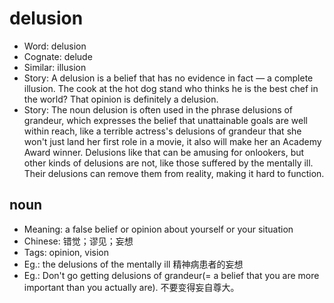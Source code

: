 # delusion

- Word: delusion
- Cognate: delude
- Similar: illusion
- Story: A delusion is a belief that has no evidence in fact — a complete illusion. The cook at the hot dog stand who thinks he is the best chef in the world? That opinion is definitely a delusion.
- Story: The noun delusion is often used in the phrase delusions of grandeur, which expresses the belief that unattainable goals are well within reach, like a terrible actress's delusions of grandeur that she won't just land her first role in a movie, it also will make her an Academy Award winner. Delusions like that can be amusing for onlookers, but other kinds of delusions are not, like those suffered by the mentally ill. Their delusions can remove them from reality, making it hard to function.

## noun

- Meaning: a false belief or opinion about yourself or your situation
- Chinese: 错觉；谬见；妄想
- Tags: opinion, vision
- Eg.: the delusions of the mentally ill 精神病患者的妄想
- Eg.: Don't go getting delusions of grandeur(= a belief that you are more important than you actually are). 不要变得妄自尊大。

